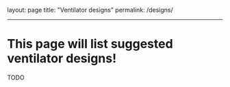 layout: page
title: "Ventilator designs"
permalink: /designs/

---

# This page will list suggested ventilator designs!

TODO
